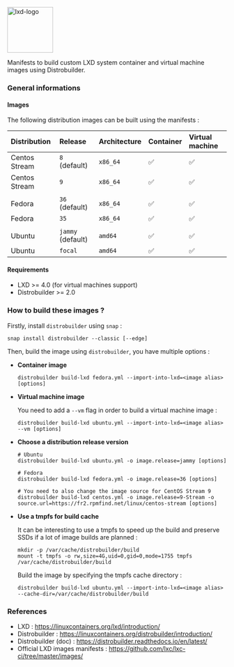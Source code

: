 <p><img src="https://discuss.linuxcontainers.org/uploads/default/original/1X/9a2865f528f7b846cda54335dec298dda6109bb3.png" alt="lxd-logo" title="lxd" align="top" height=105 /></p>

Manifests to build custom LXD system container and virtual machine images using Distrobuilder.

### General informations

#### Images

The following distribution images can be built using the manifests :

| Distribution   | Release           | Architecture | Container | Virtual machine |
| :--------------| :-----------------| :------------| :---------| :---------------|
| Centos Stream  | `8` (default)     | `x86_64`     | ✅        | ✅              |
| Centos Stream  | `9`               | `x86_64`     | ✅        | ✅              |
|                |                   |              |           |                 |
| Fedora         | `36` (default)    | `x86_64`     | ✅        | ✅              |
| Fedora         | `35`              | `x86_64`     | ✅        | ✅              |
|                |                   |              |           |                 |
| Ubuntu         | `jammy` (default) | `amd64`      | ✅        | ✅              |
| Ubuntu         | `focal`           | `amd64`      | ✅        | ✅              |

#### Requirements

- LXD >= 4.0 (for virtual machines support)
- Distrobuilder >= 2.0

### How to build these images ?

Firstly, install `distrobuilder` using `snap` :

```shell
snap install distrobuilder --classic [--edge]
```

Then, build the image using `distrobuilder`, you have multiple options :

* **Container image**

  ```shell
  distrobuilder build-lxd fedora.yml --import-into-lxd=<image alias> [options]
  ```

* **Virtual machine image**

  You need to add a `--vm` flag in order to build a virtual machine image :

  ```shell
  distrobuilder build-lxd ubuntu.yml --import-into-lxd=<image alias> --vm [options]
  ```

* **Choose a distribution release version**

  ```shell
  # Ubuntu
  distrobuilder build-lxd ubuntu.yml -o image.release=jammy [options]

  # Fedora
  distrobuilder build-lxd fedora.yml -o image.release=36 [options]

  # You need to also change the image source for CentOS Stream 9
  distrobuilder build-lxd centos.yml -o image.release=9-Stream -o source.url=https://fr2.rpmfind.net/linux/centos-stream [options]
  ```

* **Use a tmpfs for build cache**

  It can be interesting to use a tmpfs to speed up the build and preserve SSDs if a lot of image builds are planned :

  ```shell
  mkdir -p /var/cache/distrobuilder/build
  mount -t tmpfs -o rw,size=4G,uid=0,gid=0,mode=1755 tmpfs /var/cache/distrobuilder/build
  ```

  Build the image by specifying the tmpfs cache directory :

  ```shell
  distrobuilder build-lxd ubuntu.yml --import-into-lxd=<image alias> --cache-dir=/var/cache/distrobuilder/build
  ```

### References

* LXD : https://linuxcontainers.org/lxd/introduction/
* Distrobuilder : https://linuxcontainers.org/distrobuilder/introduction/
* Distrobuilder (doc) : https://distrobuilder.readthedocs.io/en/latest/
* Official LXD images manifests : https://github.com/lxc/lxc-ci/tree/master/images/
